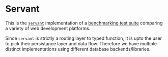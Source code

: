 # Servant

This is the [`servant`](http://haskell-servant.github.io/) implementation of a
[benchmarking test suite](https://www.techempower.com/benchmarks/) comparing a
variety of web development platforms.

Since `servant` is strictly a routing layer to typed function, it is upto the user to pick their persistance layer and data flow. Therefore we have multiple distinct implementations using different database backends/libraries.
